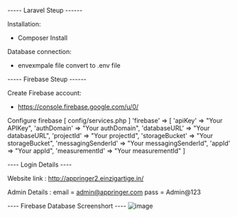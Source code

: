 
----- Laravel Steup ------

Installation: 
- Composer Install

Database connection:
- envexmpale file convert to .env file

----- Firebase Steup ------

Create Firebase account:
- https://console.firebase.google.com/u/0/

Configure firebase [ config/services.php ]
'firebase' => [
    'apiKey' => "Your APIKey",
    'authDomain' => "Your authDomain",
    'databaseURL' => "Your databaseURL",
    'projectId' => "Your projectId",
    'storageBucket' => "Your storageBucket",
    'messagingSenderId' => "Your messagingSenderId",
    'appId' => "Your appId",
    'measurementId' => "Your measurementId"
]

---- Login Details ----

Website link : http://appringer2.einzigartige.in/

Admin Details : 
email = admin@appringer.com
pass  = Admin@123

 ---- Firebase Database Screenshort  ----
 ![image](https://user-images.githubusercontent.com/47753427/163675361-880ea97a-e6a7-463e-8345-feca083faf62.png)

